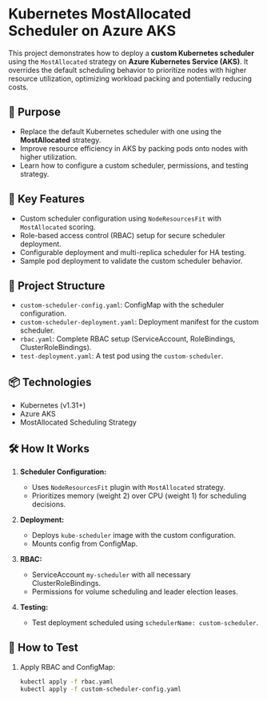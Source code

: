 # Kubernetes MostAllocated Scheduler on Azure AKS

This project demonstrates how to deploy a **custom Kubernetes scheduler** using the `MostAllocated` strategy on **Azure Kubernetes Service (AKS)**. It overrides the default scheduling behavior to prioritize nodes with higher resource utilization, optimizing workload packing and potentially reducing costs.

## 🚀 Purpose

- Replace the default Kubernetes scheduler with one using the **MostAllocated** strategy.
- Improve resource efficiency in AKS by packing pods onto nodes with higher utilization.
- Learn how to configure a custom scheduler, permissions, and testing strategy.

## 🔧 Key Features

- Custom scheduler configuration using `NodeResourcesFit` with `MostAllocated` scoring.
- Role-based access control (RBAC) setup for secure scheduler deployment.
- Configurable deployment and multi-replica scheduler for HA testing.
- Sample pod deployment to validate the custom scheduler behavior.

## 📁 Project Structure

- `custom-scheduler-config.yaml`: ConfigMap with the scheduler configuration.
- `custom-scheduler-deployment.yaml`: Deployment manifest for the custom scheduler.
- `rbac.yaml`: Complete RBAC setup (ServiceAccount, RoleBindings, ClusterRoleBindings).
- `test-deployment.yaml`: A test pod using the `custom-scheduler`.

## 📦 Technologies

- Kubernetes (v1.31+)
- Azure AKS
- MostAllocated Scheduling Strategy

## 🛠️ How It Works

1. **Scheduler Configuration:**
   - Uses `NodeResourcesFit` plugin with `MostAllocated` strategy.
   - Prioritizes memory (weight 2) over CPU (weight 1) for scheduling decisions.

2. **Deployment:**
   - Deploys `kube-scheduler` image with the custom configuration.
   - Mounts config from ConfigMap.

3. **RBAC:**
   - ServiceAccount `my-scheduler` with all necessary ClusterRoleBindings.
   - Permissions for volume scheduling and leader election leases.

4. **Testing:**
   - Test deployment scheduled using `schedulerName: custom-scheduler`.

## 🧪 How to Test

1. Apply RBAC and ConfigMap:
   ```bash
   kubectl apply -f rbac.yaml
   kubectl apply -f custom-scheduler-config.yaml
